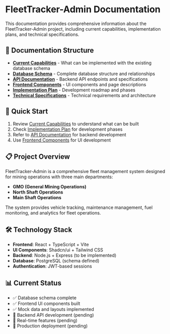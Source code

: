 # FleetTracker-Admin Documentation

This documentation provides comprehensive information about the FleetTracker-Admin project, including current capabilities, implementation plans, and technical specifications.

## 📁 Documentation Structure

- **[Current Capabilities](./current-capabilities.md)** - What can be implemented with the existing database schema
- **[Database Schema](./database-schema.md)** - Complete database structure and relationships
- **[API Documentation](./api-documentation.md)** - Backend API endpoints and specifications
- **[Frontend Components](./frontend-components.md)** - UI components and page descriptions
- **[Implementation Plan](./implementation-plan.md)** - Development roadmap and phases
- **[Technical Specifications](./technical-specs.md)** - Technical requirements and architecture

## 🚀 Quick Start

1. Review [Current Capabilities](./current-capabilities.md) to understand what can be built
2. Check [Implementation Plan](./implementation-plan.md) for development phases
3. Refer to [API Documentation](./api-documentation.md) for backend development
4. Use [Frontend Components](./frontend-components.md) for UI development

## 📋 Project Overview

FleetTracker-Admin is a comprehensive fleet management system designed for mining operations with three main departments:
- **GMO (General Mining Operations)**
- **North Shaft Operations**
- **Main Shaft Operations**

The system provides vehicle tracking, maintenance management, fuel monitoring, and analytics for fleet operations.

## 🛠 Technology Stack

- **Frontend**: React + TypeScript + Vite
- **UI Components**: Shadcn/ui + Tailwind CSS
- **Backend**: Node.js + Express (to be implemented)
- **Database**: PostgreSQL (schema defined)
- **Authentication**: JWT-based sessions

## 📊 Current Status

- ✅ Database schema complete
- ✅ Frontend UI components built
- ✅ Mock data and layouts implemented
- 🔄 Backend API development (pending)
- 🔄 Real-time features (pending)
- 🔄 Production deployment (pending) 